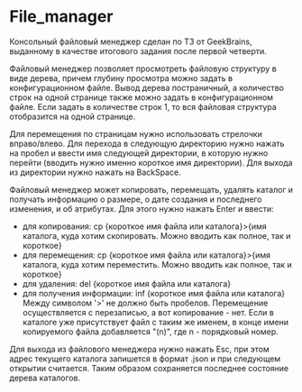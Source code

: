 # File_manager

Консольный файловый менеджер сделан по ТЗ от GeekBrains, выданному в качестве итогового задания после первой четверти.

Файловый менеджер позволяет просмотреть файловую структуру в виде дерева, причем глубину просмотра можно задать в конфигурационном файле. Вывод дерева постраничный, а количество строк на одной странице также можно задать в конфигурационном файле. Если задать в количестве строк 1, то вся файловая структура отобразится на одной странице. 

Для перемещения по страницам нужно использовать стрелочки вправо/влево. Для перехода в следующую директорию нужно нажать на пробел и ввести имя следующей директории, в которую нужно перейти (вводить нужно именно короткое имя директории). Для выхода из директории нужно нажать на BackSpace. 

Файловый менеджер может копировать, перемещать, удалять каталог и получать информацию о размере, о дате создания и последнего изменения, и об атрибутах. Для этого нужно нажать Enter и ввести:
- для копирования: cp {короткое имя файла или каталога}>{имя каталога, куда хотим скопировать. Можно вводить как полное, так и короткое}
- для перемещения: cp {короткое имя файла или каталога}>{имя каталога, куда хотим переместить. Можно вводить как полное, так и короткое}
- для удаления: del {короткое имя файла или каталога}
- для получения информации: inf {короткое имя файла или каталога}
Между символом '>' не должно быть пробелов. Перемещение осуществляется с перезаписью, а вот копирование - нет. Если в каталоге уже присутствует файл с таким же именем, в конце имени копируемого файла добавляется "(n)", где n - порядковый номер. 

Для выхода из файлового менеджера нужно нажать Esc, при этом адрес текущего каталога запишется в формат .json и при следующем открытии считается. Таким образом сохраняется последнее состояние дерева каталогов. 
